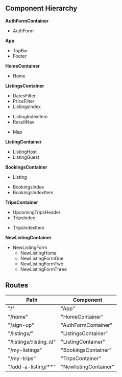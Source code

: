 ## Component Hierarchy

**AuthFormContainer**
 - AuthForm

**App**
 - TopBar
 - Footer

 **HomeContainer**
 - Home

**ListingsContainer**
 - DatesFilter
 - PriceFilter
 - ListingsIndex
  + ListingIndexItem
  + ResultNav
 - Map

**ListingContainer**
 - ListingHost
 - ListingGuest

**BookingsContainer**
 - Listing
  + BookingsIndex
   + BookingsIndexItem

**TripsContainer**
 - UpcomingTripsHeader
 - TripsIndex
  + TripsIndexItem

**NewListingContainer**
 - NewListingForm
   + NewListingHome
   + NewListingFormOne
   + NewListingFormTwo
   + NewListingFormThree

## Routes

|Path   | Component   |
|-------|-------------|
| "/" | "App" |
| "/home" | "HomeContainer" |
| "/sign-up" | "AuthFormContainer" |
| "/listings/" | "ListingsContainer" |
| "/listings/:listing_id" | "ListingContainer" |
| "/my-listings" | "BookingsContainer" |
| "/my-trips" | "TripsContainer" |
| "/add-a-listing/**" | "NewlistingContainer" |
